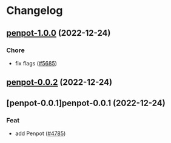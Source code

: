 # Changelog



## [penpot-1.0.0](https://github.com/truecharts/charts/compare/penpot-0.0.2...penpot-1.0.0) (2022-12-24)

### Chore

- fix flags ([#5685](https://github.com/truecharts/charts/issues/5685))
  
  


## [penpot-0.0.2](https://github.com/truecharts/charts/compare/penpot-0.0.1...penpot-0.0.2) (2022-12-24)




## [penpot-0.0.1]penpot-0.0.1 (2022-12-24)

### Feat

- add Penpot ([#4785](https://github.com/truecharts/charts/issues/4785))
  
  